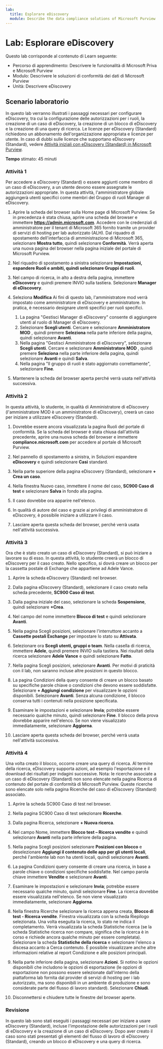 ```yaml
---
lab:
  title: Esplorare eDiscovery
  module: Describe the data compliance solutions of Microsoft Purview
---
```


# Lab: Esplorare eDiscovery

Questo lab corrisponde al contenuto di Learn seguente:

- Percorso di apprendimento: Descrivere le funzionalità di Microsoft Priva e Microsoft Purview
- Modulo: Descrivere le soluzioni di conformità dei dati di Microsoft Purview
- Unità: Descrivere eDiscovery

## Scenario laboratorio

In questo lab verranno illustrati i passaggi necessari per configurare eDiscovery, tra cui la configurazione delle autorizzazioni per i ruoli, la creazione di un caso di eDiscovery, la creazione di un blocco di eDiscovery e la creazione di una query di ricerca.  Le licenze per eDiscovery (Standard) richiedono un abbonamento dell'organizzazione appropriata e licenze per utente. In caso di dubbi sulle licenze che supportano eDiscovery (Standard), vedere [Attività iniziali con eDiscovery (Standard) in Microsoft Purview](https://docs.microsoft.com/microsoft-365/compliance/get-started-core-ediscovery?view=o365-worldwide).

**Tempo** stimato: 45 minuti

### Attività 1

Per accedere a eDiscovery (Standard) o essere aggiunti come membro di un caso di eDiscovery, a un utente devono essere assegnate le autorizzazioni appropriate. In questa attività, l'amministratore globale aggiungerà utenti specifici come membri del Gruppo di ruoli Manager di eDiscovery.

1. Aprire la scheda del browser sulla Home page di Microsoft Purview.  Se in precedenza è stata chiusa, aprire una scheda del browser e immettere **https://admin.microsoft.com**. Accedere con le credenziali di amministratore per il tenant di Microsoft 365 fornito tramite un provider di servizi di hosting per lab autorizzato (ALH). Dal riquadro di spostamento dell'interfaccia di amministrazione di Microsoft 365, selezionare **Mostra tutto**, quindi selezionare **Conformità**.  Verrà aperta una nuova pagina del browser nella pagina iniziale del portale di Microsoft Purview.  

1. Nel riquadro di spostamento a sinistra selezionare **Impostazioni, espandere **Ruoli e ambiti**, quindi selezionare **Gruppi di ruoli****.

1. Nel campo di ricerca, in alto a destra della pagina, immettere **eDiscovery** e quindi premere INVIO sulla tastiera.  Selezionare **Manager di eDiscovery**.

1. Seleziona **Modifica** Ai fini di questo lab, l'amministratore mod verrà impostato come amministratore di eDiscovery e amministratore.  In pratica, è necessario designare utenti specifici per ruoli specifici.
    1. La pagina "Gestisci Manager di eDiscovery" consente di aggiungere utenti al ruolo di Manager di eDiscovery.
    1. Selezionare **Scegli utenti**. Cercare e selezionare **Amministratore MOD** , quindi premere **Seleziona** nella parte inferiore della pagina, quindi selezionare **Avanti**.
    1. Nella pagina "Gestisci Amministratore di eDiscovery", selezionare **Scegli utenti**. Cercare e selezionare **Amministratore MOD** , quindi premere **Seleziona** nella parte inferiore della pagina, quindi selezionare **Avanti** e quindi **Salva**.
    1. Nella pagina "Il gruppo di ruoli è stato aggiornato correttamente", selezionare **Fine**.

1. Mantenere la scheda del browser aperta perché verrà usata nell'attività successiva.

### Attività 2

In questa attività, lo studente, in qualità di Amministratore di eDiscovery (l'amministratore MOD è un amministratore di eDiscovery), creerà un caso per iniziare a utilizzare eDiscovery (Standard).

1. Dovrebbe essere ancora visualizzata la pagina Ruoli del portale di conformità. Se la scheda del browser è stata chiusa dall'attività precedente, aprire una nuova scheda del browser e immettere **compliance.microsoft.com** per accedere al portale di Microsoft Purview.

1. Nel pannello di spostamento a sinistra, in Soluzioni espandere **eDiscovery** e quindi selezionare **Casi** standard.

1. Nella parte superiore della pagina eDiscovery (Standard), selezionare **+ Crea un caso**.

1. Nella finestra Nuovo caso, immettere il nome del caso, **SC900 Caso di test** e selezionare **Salva** in fondo alla pagina.

1. Il caso dovrebbe ora apparire nell'elenco.

1. In qualità di autore del caso e grazie ai privilegi di amministratore di eDiscovery, è possibile iniziare a utilizzare il caso.  

1. Lasciare aperta questa scheda del browser, perché verrà usata nell'attività successiva.

### Attività 3

Ora che è stato creato un caso di eDiscovery (Standard), si può iniziare a lavorare su di esso.  In questa attività, lo studente creerà un blocco di eDiscovery per il caso creato.  Nello specifico, si dovrà creare un blocco per la cassetta postale di Exchange che appartiene ad Adele Vance.

1. Aprire la scheda eDiscovery (Standard) nel browser.

1. Dalla pagina eDiscovery (Standard), selezionare il caso creato nella scheda precedente, **SC900 Caso di test**.

1. Dalla pagina iniziale del caso, selezionare la scheda **Sospensione**, quindi selezionare **+Crea**.

1. Nel campo del nome immettere **Blocco di test** e quindi selezionare **Avanti**.

1. Nella pagina Scegli posizioni, selezionare l'interruttore accanto a **Cassette postali Exchange** per impostare lo stato su **Attivata**.  

1. Selezionare ora **Scegli utenti, gruppi o team**.  Nella casella di ricerca, immettere **Adele**, quindi premere INVIO sulla tastiera. Nei risultati della ricerca selezionare **Adele Vance** e quindi selezionare **Fatto**.

1. Nella pagina Scegli posizioni, selezionare **Avanti**.  Per motivi di praticità con il lab, non saranno incluse altre posizioni in questo blocco.

1. La pagina Condizioni della query consente di creare un blocco basato su specifiche parole chiave o condizioni che devono essere soddisfatte. Selezionare **+ Aggiungi condizione** per visualizzare le opzioni disponibili.  Selezionare **Avanti**. Senza alcuna condizione, il blocco conserva tutti i contenuti nella posizione specificata.

1. Esaminare le impostazioni e selezionare **Invia**; potrebbe essere necessario qualche minuto, quindi selezionare **Fine**.  Il blocco della prova dovrebbe apparire nell'elenco.  Se non viene visualizzato immediatamente, selezionare **Aggiorna**.

1. Lasciare aperta questa scheda del browser, perché verrà usata nell'attività successiva.

### Attività 4

Una volta creato il blocco, occorre creare una query di ricerca.  Al termine della ricerca, eDiscovery supporta azioni, ad esempio l'esportazione e il download dei risultati per indagini successive.   Nota: le ricerche associate a un caso di eDiscovery (Standard) non sono elencate nella pagina Ricerca di contenuto del portale di conformità di Microsoft Purview. Queste ricerche sono elencate solo nella pagina Ricerche del caso di eDiscovery (Standard) associato.

1. Aprire la scheda SC900 Caso di test nel browser.

1. Nella pagina SC900 Caso di test selezionare **Ricerche**.

1. Dalla pagina Ricerca, selezionare **+ Nuova ricerca**.

1. Nel campo Nome, immettere **Blocco test – Ricerca vendite** e quindi selezionare **Avanti** nella parte inferiore della pagina.

1. Nella pagina Scegli posizioni selezionare **Posizioni con blocco** e deselezionare **Aggiungi il contenuto delle app per gli utenti locali**, perché l'ambiente lab non ha utenti locali, quindi selezionare **Avanti**.

1. La pagina Condizioni query consente di creare una ricerca, in base a parole chiave o condizioni specifiche soddisfatte. Nel campo parola chiave immettere **Vendite** e selezionare **Avanti**.

1. Esaminare le impostazioni e selezionare **Invia**; potrebbe essere necessario qualche minuto, quindi selezionare **Fine**.  La ricerca dovrebbe essere visualizzata nell'elenco.  Se non viene visualizzato immediatamente, selezionare **Aggiorna**.

1. Nella finestra Ricerche selezionare la ricerca appena creata, **Blocco di test - Ricerca vendite**.  Finestra visualizzata con la scheda Riepilogo selezionata.  Una volta eseguita la ricerca, lo stato ne indica il completamento.  Verrà visualizzata la scheda Statistiche ricerca (se la scheda Statistiche ricerca non compare, significa che la ricerca è in corso e richiede ancora qualche minuto per essere completata).  Selezionare la scheda **Statistiche della ricerca** e selezionare l'elenco a discesa accanto a Cerca contenuto.  È possibile visualizzare anche altre informazioni relative al report Condizione e alle posizioni principali.  

1. Nella parte inferiore della pagina, selezionare **Azioni**.  Si notino le opzioni disponibili che includono le opzioni di esportazione (le opzioni di esportazione non possono essere selezionate dall'interno della piattaforma lab fornita dal provider di servizi di hosting per i lab autorizzato, ma sono disponibili in un ambiente di produzione e sono considerate parte del flusso di lavoro standard). Selezionare **Chiudi**.

1. Disconnettersi e chiudere tutte le finestre del browser aperte.

### Revisione

In questo lab sono stati eseguiti i passaggi necessari per iniziare a usare eDiscovery (Standard), incluse l'impostazione delle autorizzazioni per i ruoli di eDiscovery e la creazione di un caso di eDiscovery.  Dopo aver creato il caso sono stati presentati gli elementi del flusso di lavoro di eDiscovery (Standard), creando un blocco di eDiscovery e una query di ricerca.
